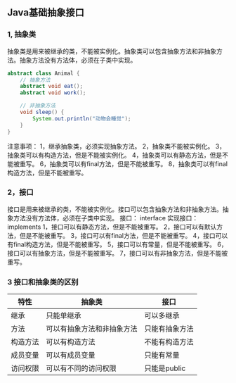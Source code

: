 ##  Java基础抽象接口

### 1, 抽象类
抽象类是用来被继承的类，不能被实例化。抽象类可以包含抽象方法和非抽象方法。抽象方法没有方法体，必须在子类中实现。

```java
abstract class Animal {
    // 抽象方法
    abstract void eat();
    abstract void work();

    // 非抽象方法
    void sleep() {
        System.out.println("动物会睡觉");
    }
}
```
注意事项：
1，继承抽象类，必须实现抽象方法。
2，抽象类不能被实例化。
3，抽象类可以有构造方法，但是不能被实例化。
4，抽象类可以有静态方法，但是不能被重写。
6，抽象类可以有final方法，但是不能被重写。
8，抽象类可以有final构造方法，但是不能被重写。

### 2，接口
接口是用来被继承的类，不能被实例化。接口可以包含抽象方法和非抽象方法。抽象方法没有方法体，必须在子类中实现。
接口： interface
实现接口： implements
1，接口可以有静态方法，但是不能被重写。
2，接口可以有默认方法，但是不能被重写。
3，接口可以有final方法，但是不能被重写。
4，接口可以有final构造方法，但是不能被重写。
5，接口可以有常量，但是不能被重写。
6，接口可以有抽象方法，但是不能被重写。
7，接口可以有非抽象方法，但是不能被重写。


### 3 接口和抽象类的区别
| 特性         | 抽象类                     | 接口                       |
| ------------ | -------------------------- | -------------------------- |
| 继承         | 只能单继承                 | 可以多继承                 |
| 方法         | 可以有抽象方法和非抽象方法 | 只能有抽象方法             |
| 构造方法     | 可以有构造方法             | 不能有构造方法             |
| 成员变量     | 可以有成员变量             | 只能有常量                 |
| 访问权限     | 可以有不同的访问权限       | 只能是public               |


